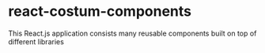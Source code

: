 # react-costum-components
This React.js application consists many reusable components built on top of different libraries
